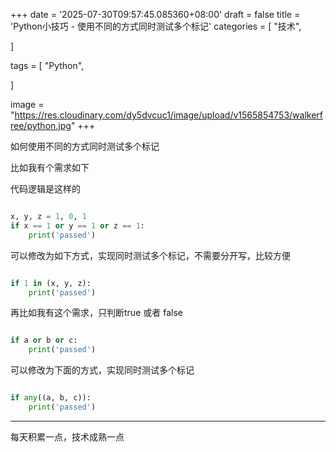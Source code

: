 +++
date = '2025-07-30T09:57:45.085360+08:00'
draft = false
title = 'Python小技巧 - 使用不同的方式同时测试多个标记'
categories = [
    "技术",

]

tags = [
    "Python",

]

image = "https://res.cloudinary.com/dy5dvcuc1/image/upload/v1565854753/walkerfree/python.jpg"
+++

如何使用不同的方式同时测试多个标记

比如我有个需求如下

代码逻辑是这样的

```python

x, y, z = 1, 0, 1
if x == 1 or y == 1 or z == 1:
    print('passed')
```

可以修改为如下方式，实现同时测试多个标记，不需要分开写，比较方便

```python

if 1 in (x, y, z):
    print('passed')
```

再比如我有这个需求，只判断true 或者 false

```python

if a or b or c:
    print('passed')
```

可以修改为下面的方式，实现同时测试多个标记

```python

if any((a, b, c)):
    print('passed')
```

---

每天积累一点，技术成熟一点
